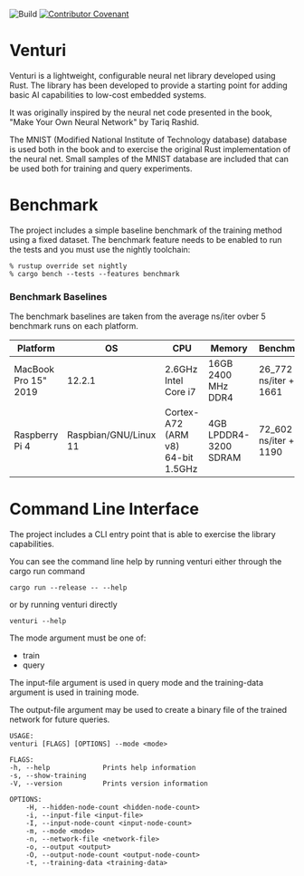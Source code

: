 ![Build](https://github.com/bytetrail/venturi/actions/workflows/rust-build.yml/badge.svg)
[![Contributor Covenant](https://img.shields.io/badge/Contributor%20Covenant-2.1-4baaaa.svg)](CODE_OF_CONDUCT.md)
# Venturi
Venturi is a lightweight, configurable neural net library developed using Rust. 
The library has been developed to provide a starting point for adding basic AI
capabilities to low-cost embedded systems.

It was originally inspired by the neural net code presented in the book, "Make Your
Own Neural Network" by Tariq Rashid. 

The MNIST (Modified National Institute of Technology database) database is used
both in the book and to exercise the original Rust implementation of the neural
net. Small samples of the MNIST database are included that can be used both
for training and query experiments.

# Benchmark
The project includes a simple baseline benchmark of the training method using a 
fixed dataset. The benchmark feature needs to be enabled to run the tests and 
you must use the nightly toolchain:

    % rustup override set nightly
    % cargo bench --tests --features benchmark

### Benchmark Baselines
The benchmark baselines are taken from the average ns/iter ovber 5 benchmark runs on each platform.

| Platform             | OS                    | CPU                  | Memory                 | Benchmark               |
|----------------------|-----------------------|----------------------|------------------------|-------------------------|
| MacBook Pro 15" 2019 | 12.2.1                | 2.6GHz Intel Core i7 | 16GB 2400 MHz DDR4     | 26_772 ns/iter +/- 1661 |
| Raspberry Pi 4       | Raspbian/GNU/Linux 11 | Cortex-A72 (ARM v8) 64-bit 1.5GHz | 4GB LPDDR4-3200 SDRAM  | 72_602 ns/iter +/- 1190 |


# Command Line Interface
The project includes a CLI entry point that is able to exercise the library 
capabilities.

You can see the command line help by running venturi either through the cargo 
run command

    cargo run --release -- --help

or by running venturi directly 

    venturi --help

The mode argument must be one of:
 * train 
 * query 

The input-file argument is used in query mode and the training-data argument is
used in training mode. 

The output-file argument may be used to create a binary file of the trained
network for future queries.

```
USAGE:
venturi [FLAGS] [OPTIONS] --mode <mode>

FLAGS:
-h, --help             Prints help information
-s, --show-training    
-V, --version          Prints version information

OPTIONS:
    -H, --hidden-node-count <hidden-node-count>    
    -i, --input-file <input-file>                  
    -I, --input-node-count <input-node-count>      
    -m, --mode <mode>                              
    -n, --network-file <network-file>              
    -o, --output <output>                          
    -O, --output-node-count <output-node-count>    
    -t, --training-data <training-data> 
```
